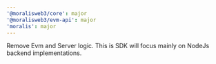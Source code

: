 ```yaml
---
'@moralisweb3/core': major
'@moralisweb3/evm-api': major
'moralis': major
---
```


Remove Evm and Server logic. This is SDK will focus mainly on NodeJs backend implementations.
